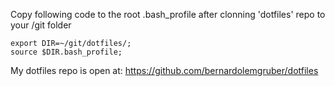 Copy following code to the root .bash_profile after clonning 'dotfiles' repo to your /git folder

```
export DIR=~/git/dotfiles/;
source $DIR.bash_profile;
```

My dotfiles repo is open at: https://github.com/bernardolemgruber/dotfiles
